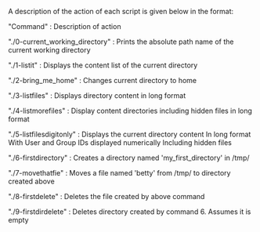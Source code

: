 A description of the action of each script is given below in the format:

"Command" : Description of action

"./0-current_working_directory" : Prints the absolute path name of the current working directory

"./1-listit" : Displays the content list of the current directory

"./2-bring_me_home" : Changes current directory to home

"./3-listfiles" : Displays directory content in long format

"./4-listmorefiles" : Display content directories including hidden files in long format

"./5-listfilesdigitonly" : Displays the current directory content
			   In long format
			   With User and Group IDs displayed numerically
			   Including hidden files

"./6-firstdirectory" : Creates a directory named 'my_first_directory' in /tmp/

"./7-movethatfie" : Moves a file named 'betty' from /tmp/ to directory created above

"./8-firstdelete" : Deletes the file created by above command

"./9-firstdirdelete" : Deletes directory created by command 6. Assumes it is empty